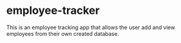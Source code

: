 # employee-tracker
This is an employee tracking app that allows the user add and view employees from their own created database.

